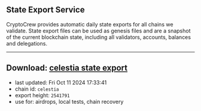 ## State Export Service
CryptoCrew provides automatic daily state exports for all chains we validate. State export files can be used as genesis files and are a snapshot of the current blockchain state, including all validators, accounts, balances and delegations.

---
**Download: [celestia state export](https://dl-eu2.ccvalidators.com/SERVICE/celestia/celestia_export_2541791.json)**
---

- last updated: Fri Oct 11 2024 17:33:41
- chain id: `celestia`
- export height: `2541791`
- use for: airdrops, local tests, chain recovery
